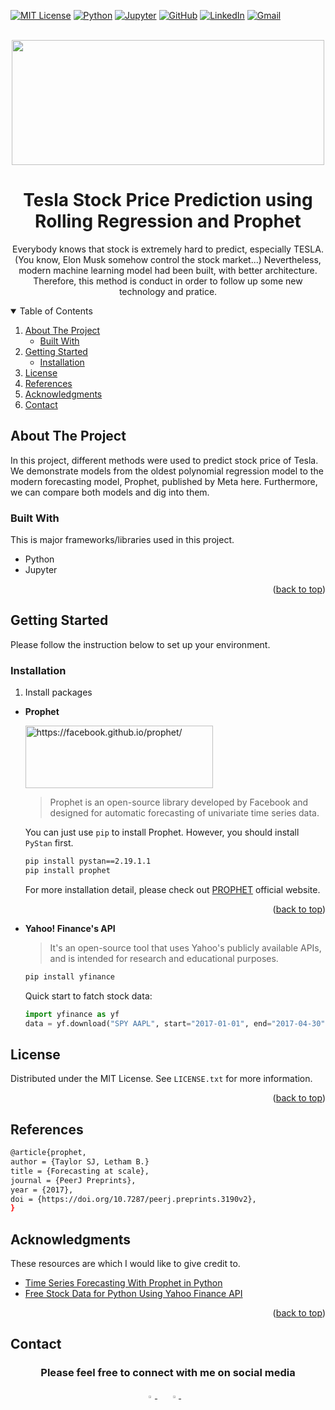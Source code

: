 <div id="top"></div>



<!-- PROJECT SHIELDS -->

[![MIT License][license-shield]][license-url]
[![Python](https://img.shields.io/badge/Python-3776AB?style=for-the-badge&logo=python&logoColor=white)](https://www.python.org/)
[![Jupyter](https://img.shields.io/badge/Made%20with-Jupyter-orange?style=for-the-badge&logo=Jupyter)](https://jupyter.org/)
[![GitHub](https://img.shields.io/badge/GitHub-100000?style=for-the-badge&logo=github&logoColor=white)](https://github.com/ning-yu-kao)
[![LinkedIn](https://img.shields.io/badge/LinkedIn-0077B5?style=for-the-badge&logo=linkedin&logoColor=white)](https://www.linkedin.com/in/kaoningyupage/)
[![Gmail](https://img.shields.io/badge/Gmail-D14836?style=for-the-badge&logo=gmail&logoColor=white)](mailto:kaoningyu@gmail.com)





<!-- PROJECT LOGO -->
<br />
<div align="center">
  <img src="https://drive.google.com/uc?export=view&id=1uh11jOUhul6ZCZjakydjvDK0eiwJqwrq" width="500" height="200">
  <h1 align="center">Tesla Stock Price Prediction using Rolling Regression and Prophet</h1>
  <p>Everybody knows that stock is extremely hard to predict, especially TESLA. (You know, Elon Musk somehow control the stock market...) Nevertheless, modern machine learning model had been built, with better architecture. Therefore, this method is conduct in order to follow up some new technology and pratice.</p>
</div>



<!-- TABLE OF CONTENTS -->
<details open>
  <summary>Table of Contents</summary>
  <ol>
    <li>
      <a href="#about-the-project">About The Project</a>
      <ul>
        <li><a href="#built-with">Built With</a></li>
      </ul>
    </li>
    <li>
      <a href="#getting-started">Getting Started</a>
      <ul>
        <li><a href="#installation">Installation</a></li>
      </ul>
    </li>
    <li><a href="#license">License</a></li>
    <li><a href="#references">References</a></li>
    <li><a href="#acknowledgments">Acknowledgments</a></li>
    <li><a href="#contact">Contact</a></li>
  </ol>
</details>



<!-- ABOUT THE PROJECT -->
## About The Project

In this project, different methods were used to predict stock price of Tesla. We demonstrate models from the oldest polynomial regression model to the modern forecasting model, Prophet, published by Meta here. Furthermore, we can compare both models and dig into them.



### Built With

This is major frameworks/libraries used in this project.

* Python
* Jupyter

<p align="right">(<a href="#top">back to top</a>)</p>



<!-- GETTING STARTED -->
## Getting Started

Please follow the instruction below to set up your environment.

### Installation


1. Install packages

  * **Prophet**
   
    <img src="https://drive.google.com/uc?export=view&id=1AWWKKGCV3fqEv7yqqv7N7WK0-ZugDm7A" alt='https://facebook.github.io/prophet/' width="300" height="100">
    
    > Prophet is an open-source library developed by Facebook and designed for automatic forecasting of univariate time series data.
    
    You can just use `pip` to install Prophet. However, you should install `PyStan` first.
    
    ```bash
    pip install pystan==2.19.1.1
    pip install prophet
    ```
     
    For more installation detail, please check out [PROPHET](https://facebook.github.io/prophet/docs/installation.html#installation-in-python) official website.

<p align="right">(<a href="#top">back to top</a>)</p>

  * **Yahoo! Finance's API**
    
    > It's an open-source tool that uses Yahoo's publicly available APIs, and is intended for research and educational purposes.
    
    ```bash
    pip install yfinance
    ```
    
    Quick start to fatch stock data:
    
    ```python
    import yfinance as yf
    data = yf.download("SPY AAPL", start="2017-01-01", end="2017-04-30")
    ```



<!-- LICENSE -->
## License

Distributed under the MIT License. See `LICENSE.txt` for more information.

<p align="right">(<a href="#top">back to top</a>)</p>


## References
```bash
@article{prophet,
author = {Taylor SJ, Letham B.}
title = {Forecasting at scale},
journal = {PeerJ Preprints},
year = {2017},
doi = {https://doi.org/10.7287/peerj.preprints.3190v2},
}
```

<!-- ACKNOWLEDGMENTS -->
## Acknowledgments

These resources are which I would like to give credit to.
* [Time Series Forecasting With Prophet in Python](https://machinelearningmastery.com/time-series-forecasting-with-prophet-in-python/)
* [Free Stock Data for Python Using Yahoo Finance API](https://towardsdatascience.com/free-stock-data-for-python-using-yahoo-finance-api-9dafd96cad2e)

<p align="right">(<a href="#top">back to top</a>)</p>

<!-- CONTACT -->
## Contact
<div align="center">
  <h3>Please feel free to connect with me on social media</h3>
    <a href="https://github.com/ning-yu-kao">
        <img src="https://github.com/ultralytics/yolov5/releases/download/v1.0/logo-social-github.png" width="3%"/>
    </a>
    <img width="3%" />
    <a href="https://www.linkedin.com/in/kaoningyupage">
        <img src="https://github.com/ultralytics/yolov5/releases/download/v1.0/logo-social-linkedin.png" width="3%"/>
    </a>
    <img width="3%" />

<!-- MARKDOWN LINKS & IMAGES -->
<!-- https://www.markdownguide.org/basic-syntax/#reference-style-links -->

[license-shield]: https://img.shields.io/github/license/othneildrew/Best-README-Template.svg?style=for-the-badge
[license-url]: https://github.com/ning-yu-kao/Tesla_stock_prediction/blob/main/LICENSE
